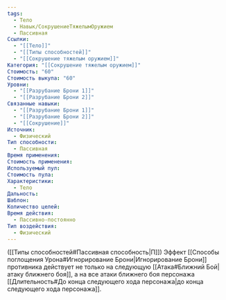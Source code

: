 ```yaml
---
tags:
  - Тело
  - Навык/СокрушениеТяжелымОружием
  - Пассивная
Ссылки:
  - "[[Тело]]"
  - "[[Типы способностей]]"
  - "[[Сокрушение тяжелым оружием]]"
Категория: "[[Сокрушение тяжелым оружием]]"
Стоимость: "60"
Стоимость выкупа: "60"
Уровни:
  - "[[Разрубание Брони 1]]"
  - "[[Разрубание Брони 2]]"
Связанные навыки:
  - "[[Разрубание Брони 1]]"
  - "[[Разрубание Брони 2]]"
  - "[[Сокрушение]]"
Источник:
  - Физический
Тип способности:
  - Пассивная
Время применения: 
Стоимость применения: 
Используемый пул: 
Стоимость пула: 
Характеристики:
  - Тело
Дальность: 
Шаблон: 
Количество целей: 
Время действия:
  - Пассивно-постоянно
Тип воздействия:
  - Физический
---
```

([[Типы способностей#Пассивная способность|П]]) Эффект [[Способы поглощения Урона#Игнорирование Брони|Игнорирование Брони]] противника действует не только на следующую [[Атака#Ближний Бой|атаку ближнего боя]], а на все атаки ближнего боя персонажа [[Длительность#До конца следующего хода персонажа|до конца следующего хода персонажа]]. 